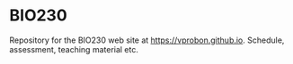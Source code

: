 # BIO230
Repository for the BIO230 web site at https://vprobon.github.io. Schedule, assessment, teaching material etc.
